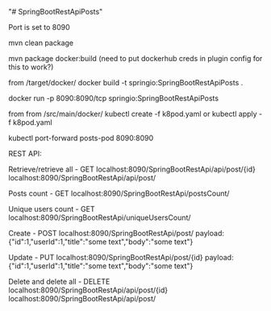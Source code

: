 "# SpringBootRestApiPosts" 

Port is set to 8090

mvn clean package

mvn package docker:build 
(need to put dockerhub creds in plugin config for this to work?)

from /target/docker/
docker build -t springio:SpringBootRestApiPosts .

docker run -p 8090:8090/tcp springio:SpringBootRestApiPosts

from from /src/main/docker/
kubectl create -f k8pod.yaml
or
kubectl apply -f k8pod.yaml

kubectl port-forward posts-pod 8090:8090

REST API:

Retrieve/retrieve all - GET
localhost:8090/SpringBootRestApi/api/post/{id}
localhost:8090/SpringBootRestApi/api/post/

Posts count - GET
localhost:8090/SpringBootRestApi/postsCount/

Unique users count - GET
localhost:8090/SpringBootRestApi/uniqueUsersCount/

Create - POST
localhost:8090/SpringBootRestApi/post/
payload: {"id":1,"userId":1,"title":"some text","body":"some text"}

Update - PUT
localhost:8090/SpringBootRestApi/post/{id}
payload: {"id":1,"userId":1,"title":"some text","body":"some text"}

Delete and delete all - DELETE
localhost:8090/SpringBootRestApi/api/post/{id}
localhost:8090/SpringBootRestApi/api/post/

